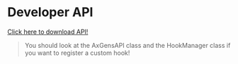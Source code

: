 # Developer API

<font color="#1f67ff">[Click here to download API!](https://github.com/Artillex-Studios/AxGensAPI/releases/)</font>

> You should look at the AxGensAPI class and the HookManager class if you want to register a custom hook!